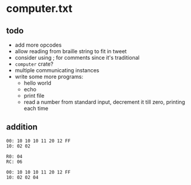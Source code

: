 computer.txt
============

todo
----

- add more opcodes
- allow reading from braille string to fit in tweet
- consider using ; for comments since it's traditional
- `computer` crate?
- multiple communicating instances
- write some more programs:
  - hello world
  - echo
  - print file
  - read a number from standard input, decrement it till zero, printing each time

addition
--------

```computer
00: 10 10 10 11 20 12 FF
10: 02 02
```

```computer
R0: 04
RC: 06

00: 10 10 10 11 20 12 FF
10: 02 02 04
```

